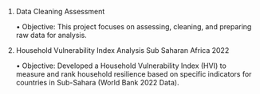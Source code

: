 1. Data Cleaning Assessment

	•	Objective:
This project focuses on assessing, cleaning, and preparing raw data for analysis.

2. Household Vulnerability Index Analysis Sub Saharan Africa 2022

	•	Objective:
Developed a Household Vulnerability Index (HVI) to measure and rank household resilience based on specific indicators for countries in Sub-Sahara (World Bank 2022 Data).
